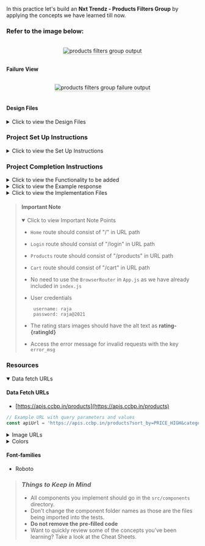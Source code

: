 In this practice let's build an **Nxt Trendz - Products Filters Group** by applying the concepts we have learned till now.

### Refer to the image below:

<br/>
<div style="text-align: center;">
    <img src="https://assets.ccbp.in/frontend/content/react-js/nxt-trendz-products-filter-group-output-v0.gif" alt="products filters group output" style="max-width:70%;box-shadow:0 2.8px 2.2px rgba(0, 0, 0, 0.12)">
</div>
<br/>

**Failure View**

<br/>
<div style="text-align: center;">
    <img src="https://assets.ccbp.in/frontend/content/react-js/nxt-trendz-products-filter-group-failure-view-output.gif" alt="products filters group failure output" style="max-width:70%;box-shadow:0 2.8px 2.2px rgba(0, 0, 0, 0.12)">
</div>
<br/>

#### Design Files

<details>
<summary>Click to view the Design Files</summary>

- [Extra Small (Size < 576px) and Small (Size >= 576px) - Products](https://assets.ccbp.in/frontend/content/react-js/nxt-trendz-products-filter-group-sm-output-v2.png)
- [Extra Small (Size < 576px) and Small (Size >= 576px) - No Products](https://assets.ccbp.in/frontend/content/react-js/nxt-trendz-products-filter-group-sm-no-products-output.png)
- [Extra Small (Size < 576px) and Small (Size >= 576px) - Failure View](https://assets.ccbp.in/frontend/content/react-js/nxt-trendz-products-filter-group-sm-failure-view.png)
- [Medium (Size >= 768px), Large (Size >= 992px) and Extra Large (Size >= 1200px) - Products](https://assets.ccbp.in/frontend/content/react-js/nxt-trendz-products-filter-group-lg-output-v2.png)
- [Medium (Size >= 768px), Large (Size >= 992px) and Extra Large (Size >= 1200px) - No Products](https://assets.ccbp.in/frontend/content/react-js/nxt-trendz-products-filter-group-lg-no-products-output.png)
- [Medium (Size >= 768px), Large (Size >= 992px) and Extra Large (Size >= 1200px) - Failure View](https://assets.ccbp.in/frontend/content/react-js/nxt-trendz-products-filter-group-lg-failure-view.png)

</details>

### Project Set Up Instructions

<details>
<summary>Click to view the Set Up Instructions</summary>

- Download dependencies by running `npm install`
- Start up the app using `npm start`
</details>

### Project Completion Instructions

<details>
<summary>Click to view the Functionality to be added</summary>

#### Add Functionality

The app must have the following functionalities

- When an authenticated user opens the Products Route then an HTTP GET request should be made to **productsApiUrl** with query parameters `title_search`, `category`, and `rating` with initial values as **empty strings**.
- When a value is entered in the Search Input and the `Enter` button is clicked
  - Make an HTTP GET request to the URL productsApiUrl with `jwt_token` in the Cookies and query parameter `title_search` with value as the text entered in the Search Input
  - Display _loader_ while fetching the response
  - After the data is fetched successfully, display the list of products received in the response
- When a **Category** is clicked
  - Make an HTTP GET request to the URL **productsApiUrl** with `jwt_token` in the Cookies and query parameter `category` with value as the id of the category clicked
  - Display _loader_ while fetching the response
  - After the data is fetched successfully, display the list of products received in the response
- When a **Rating** is clicked
  - Make an HTTP GET request to the URL **productsApiUrl** with `jwt_token` in the Cookies and query parameter `rating` with value as the id of the rating clicked
  - Display _loader_ while fetching the response
  - After the data is fetched successfully, display the list of products received in the response
- When the **Clear Filters** button is clicked
  - All the filters applied should be reset to initial values
  - Make an HTTP GET request to the URL **productsApiUrl** with`jwt_token` in the Cookies and without any filters
  - Display _loader_ while fetching the response
  - After the data is fetched successfully, display the list of products received in the response
- When multiple filters are applied, then the HTTP GET request should be made with all the filters that are applied

  - For example: When the **Electronics** Category is clicked and rating **4 and above** is clicked the **productsApiUrl** will be as follows

  ```js
  const apiUrl = 'https://apis.ccbp.in/products?sort_by=PRICE_HIGH&category=2&title_search=&rating=4'
  ```

- When the HTTP GET request returns empty products list, then [No Products View](https://assets.ccbp.in/frontend/content/react-js/nxt-trendz-products-filter-group-lg-no-products-output.png) should be displayed.
- When the HTTP GET request returns failure, then [Failure View](https://assets.ccbp.in/frontend/content/react-js/nxt-trendz-products-filter-group-lg-failure-view.png) should be displayed.

- The `AllProductsSection` component will consist `categoryOptions`. It consists of a list of category option objects with the following properties in each category option object

  | Key        | Data Type |
  | ---------- | --------- |
  | categoryId | String    |
  | name       | String    |

- The `AllProductsSection` component will consist `ratingOption`. It consists of a list of category rating option objects with the following properties in each rating option object

  | Key      | Data Type |
  | -------- | --------- |
  | ratingId | String    |
  | imageUrl | String    |

</details>

<details>
<summary>Click to view the Example response</summary>

- The example response received from the HTTP GET request to the given URL

      ```json
      {
          "products": [
              {
                  "title": "Front Load Machine",
                  "brand": "Samsung",
                  "price": 22490,
                  "id": 24,
                  "image_url":
                      "https://assets.ccbp.in/frontend/react-js/ecommerce/appliances-washing-machine.png",
                  "rating": 4.5,
              },
              ....
          ]
      }
      ```

  </details>

<details>
<summary>Click to view the Implementation Files</summary>

- Your task is to complete the implementation of
  - `src/components/AllProductsSection/index.js`
  - `src/components/AllProductsSection/index.css`
  - `src/components/FiltersGroup/index.js`
  - `src/components/FiltersGroup/index.css`
  </details>

> #### Important Note
>
> <details open>
> <summary>Click to view Important Note Points</summary>
>
> - `Home` route should consist of "/" in URL path
> - `Login` route should consist of "/login" in URL path
> - `Products` route should consist of "/products" in URL path
> - `Cart` route should consist of "/cart" in URL path
> - No need to use the `BrowserRouter` in `App.js` as we have already included in `index.js`
>
> - User credentials
>
>   ```
>    username: raja
>    password: raja@2021
>   ```
>
> - The rating stars images should have the alt text as **rating-{ratingId}**
> - Access the error message for invalid requests with the key `error_msg`
> </details>

### Resources

<details open>
<summary>Data fetch URLs</summary>

#### Data Fetch URLs

- [https://apis.ccbp.in/products](https://apis.ccbp.in/products)

```js
// Example URL with query parameters and values
const apiUrl = 'https://apis.ccbp.in/products?sort_by=PRICE_HIGH&category=4&title_search=machine&rating=4'
```

</details>

<details>
<summary>Image URLs</summary>

#### Images

- [https://assets.ccbp.in/frontend/react-js/nxt-trendz/nxt-trendz-no-products-view.png](https://assets.ccbp.in/frontend/react-js/nxt-trendz/nxt-trendz-no-products-view.png) alt should be **no products**
- [https://assets.ccbp.in/frontend/react-js/nxt-trendz/nxt-trendz-products-error-view.png](https://assets.ccbp.in/frontend/react-js/nxt-trendz/nxt-trendz-products-error-view.png) alt should be **products failure**

</details>

<details>
<summary>Colors</summary>

#### Colors

<div style="background-color: #f1f5f9; width: 150px; padding: 10px; color: black">Hex: #f1f5f9</div>
<div style="background-color: #0f172a; width: 150px; padding: 10px; color: white">Hex: #0f172a</div>
<div style="background-color: #12022f; width: 150px; padding: 10px; color: white">Hex: #12022f</div>
<div style="background-color: #64748b; width: 150px; padding: 10px; color: white">Hex: #64748b</div>
<div style="background-color: #475569; width: 150px; padding: 10px; color: white">Hex: #475569</div>
<div style="background-color: #0967d2; width: 150px; padding: 10px; color: white">Hex: #0967d2</div>
<div style="background-color: #ffffff; width: 150px; padding: 10px; color: black">Hex: #ffffff</div>

<br/>

</details>

#### Font-families

- Roboto

> ### _Things to Keep in Mind_
>
> - All components you implement should go in the `src/components` directory.
> - Don't change the component folder names as those are the files being imported into the tests.
> - **Do not remove the pre-filled code**
> - Want to quickly review some of the concepts you’ve been learning? Take a look at the Cheat Sheets.
